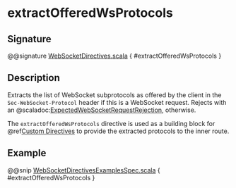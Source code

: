 # extractOfferedWsProtocols

## Signature

@@signature [WebSocketDirectives.scala](../../../../../../../../../akka-http/src/main/scala/akka/http/scaladsl/server/directives/WebSocketDirectives.scala) { #extractOfferedWsProtocols }

## Description

Extracts the list of WebSocket subprotocols as offered by the client in the `Sec-WebSocket-Protocol` header if this is a WebSocket request. Rejects with an @scaladoc:[ExpectedWebSocketRequestRejection](akka.http.scaladsl.server.ExpectedWebSocketRequestRejection), otherwise.

The `extractOfferedWsProtocols` directive is used as a building block for @ref[Custom Directives](../custom-directives.md) to provide the extracted protocols to the inner route.

## Example

@@snip [WebSocketDirectivesExamplesSpec.scala]($test$/scala/docs/http/scaladsl/server/directives/WebSocketDirectivesExamplesSpec.scala) { #extractOfferedWsProtocols }
